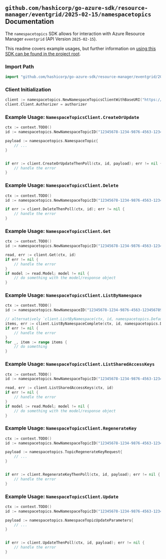 
## `github.com/hashicorp/go-azure-sdk/resource-manager/eventgrid/2025-02-15/namespacetopics` Documentation

The `namespacetopics` SDK allows for interaction with Azure Resource Manager `eventgrid` (API Version `2025-02-15`).

This readme covers example usages, but further information on [using this SDK can be found in the project root](https://github.com/hashicorp/go-azure-sdk/tree/main/docs).

### Import Path

```go
import "github.com/hashicorp/go-azure-sdk/resource-manager/eventgrid/2025-02-15/namespacetopics"
```


### Client Initialization

```go
client := namespacetopics.NewNamespaceTopicsClientWithBaseURI("https://management.azure.com")
client.Client.Authorizer = authorizer
```


### Example Usage: `NamespaceTopicsClient.CreateOrUpdate`

```go
ctx := context.TODO()
id := namespacetopics.NewNamespaceTopicID("12345678-1234-9876-4563-123456789012", "example-resource-group", "namespaceName", "topicName")

payload := namespacetopics.NamespaceTopic{
	// ...
}


if err := client.CreateOrUpdateThenPoll(ctx, id, payload); err != nil {
	// handle the error
}
```


### Example Usage: `NamespaceTopicsClient.Delete`

```go
ctx := context.TODO()
id := namespacetopics.NewNamespaceTopicID("12345678-1234-9876-4563-123456789012", "example-resource-group", "namespaceName", "topicName")

if err := client.DeleteThenPoll(ctx, id); err != nil {
	// handle the error
}
```


### Example Usage: `NamespaceTopicsClient.Get`

```go
ctx := context.TODO()
id := namespacetopics.NewNamespaceTopicID("12345678-1234-9876-4563-123456789012", "example-resource-group", "namespaceName", "topicName")

read, err := client.Get(ctx, id)
if err != nil {
	// handle the error
}
if model := read.Model; model != nil {
	// do something with the model/response object
}
```


### Example Usage: `NamespaceTopicsClient.ListByNamespace`

```go
ctx := context.TODO()
id := namespacetopics.NewNamespaceID("12345678-1234-9876-4563-123456789012", "example-resource-group", "namespaceName")

// alternatively `client.ListByNamespace(ctx, id, namespacetopics.DefaultListByNamespaceOperationOptions())` can be used to do batched pagination
items, err := client.ListByNamespaceComplete(ctx, id, namespacetopics.DefaultListByNamespaceOperationOptions())
if err != nil {
	// handle the error
}
for _, item := range items {
	// do something
}
```


### Example Usage: `NamespaceTopicsClient.ListSharedAccessKeys`

```go
ctx := context.TODO()
id := namespacetopics.NewNamespaceTopicID("12345678-1234-9876-4563-123456789012", "example-resource-group", "namespaceName", "topicName")

read, err := client.ListSharedAccessKeys(ctx, id)
if err != nil {
	// handle the error
}
if model := read.Model; model != nil {
	// do something with the model/response object
}
```


### Example Usage: `NamespaceTopicsClient.RegenerateKey`

```go
ctx := context.TODO()
id := namespacetopics.NewNamespaceTopicID("12345678-1234-9876-4563-123456789012", "example-resource-group", "namespaceName", "topicName")

payload := namespacetopics.TopicRegenerateKeyRequest{
	// ...
}


if err := client.RegenerateKeyThenPoll(ctx, id, payload); err != nil {
	// handle the error
}
```


### Example Usage: `NamespaceTopicsClient.Update`

```go
ctx := context.TODO()
id := namespacetopics.NewNamespaceTopicID("12345678-1234-9876-4563-123456789012", "example-resource-group", "namespaceName", "topicName")

payload := namespacetopics.NamespaceTopicUpdateParameters{
	// ...
}


if err := client.UpdateThenPoll(ctx, id, payload); err != nil {
	// handle the error
}
```
